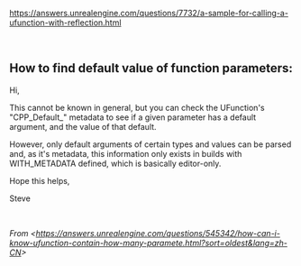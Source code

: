 <https://answers.unrealengine.com/questions/7732/a-sample-for-calling-a-ufunction-with-reflection.html>

 

## How to find default value of function parameters:

Hi,

This cannot be known in general, but you can check the UFunction's "CPP\_Default\_" metadata to see if a given parameter has a default argument, and the value of that default.

However, only default arguments of certain types and values can be parsed and, as it's metadata, this information only exists in builds with WITH\_METADATA defined, which is basically editor-only.

Hope this helps,

Steve

 

*From &lt;<https://answers.unrealengine.com/questions/545342/how-can-i-know-ufunction-contain-how-many-paramete.html?sort=oldest&lang=zh-CN>&gt;*

